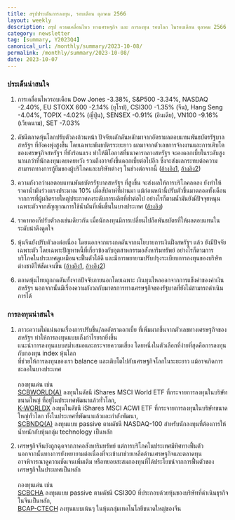 ```yaml
---
title: สรุปประเด็นการลงทุน, รอบเดือน ตุลาคม 2566
layout: weekly
description: สรุป ความเคลื่อนไหว ทางเศรษฐกิจ และ การลงทุน รอบโลก ในรอบเดือน ตุลาคม 2566
category: newsletter
tag: [summary, Y2023Q4]
canonical_url: /monthly/summary/2023-10-08/
permalink: /monthly/summary/2023-10-08/
date: 2023-10-07
---
```


### ประเด็นน่าสนใจ

1. การเคลื่อนไหวรอบเดือน Dow Jones -3.38%, S&P500 -3.34%, NASDAQ -2.40%, EU STOXX 600 -2.14% (ยุโรป), CSI300 -1.35% (จีน), Hang Seng -4.04%, TOPIX -4.02% (ญี่ปุ่น), SENSEX -0.91% (อินเดีย), VN100 -9.16% (เวียดนาม), SET -7.03%

2. ดัชนีตลาดหุ้นโลกปรับตัวลงถ้วนหน้า ปัจจัยผลักดันหลักมาจากอัตราผลตอบแทนพันธบัตรรัฐบาลสหรัฐฯ ที่ยังคงพุ่งสูงขึ้น โดยเฉพาะพันธบัตรระยะยาว ผลมาจากตัวเลขการจ้างงานและการเติบโตของเศรษฐกิจสหรัฐฯ ที่ยังร้อนแรง ทำให้มีโอกาสที่ธนาคารกลางสหรัฐฯ จะคงดอกเบี้ยในระดับสูงนานกว่าที่นักลงทุนเคยเคยหวัง รวมถึงอาจยังขึ้นดอกเบี้ยต่อไปอีก ซึ่งจะส่งผลกระทบต่อความสามารถทางการกู้ยืมของผู้บริโภคและบริษัทต่างๆ ในช่วงต่อจากนี้
([อ้างอิง1](https://www.cnbc.com/2023/09/20/fed-rate-decision-september-2023-.html), 
[อ้างอิง2](https://www.cnbc.com/2023/09/28/blackrocks-rieder-thinks-investors-should-believe-the-fed-that-its-going-to-hike-again.html)) 

3. ความกังวลว่าผลตอบแทนพันธบัตรรัฐบาลสหรัฐฯ ที่สูงขึ้น จะส่งผลให้การบริโภคลดลง ยังทำให้ราคาน้ำมันร่วงแรงประมาณ 10% เมื่อสัปดาห์ที่ผ่านมา แม้ก่อนหน้านี้ปรับตัวขึ้นมาตลอดทั้งเดือนจากการที่ผู้ผลิตรายใหญ่ประกาศคงระดับการผลิตที่ต่ำต่อไป อย่างไรก็ตามน้ำมันยังมีปัจจุยหนุนเฉพาะตัวจากสัญญาณการใช้น้ำมันที่เพิ่มขึ้นในบางประเทศ
([อ้างอิง](https://www.cnbc.com/2023/10/06/oil-on-track-for-sharpest-weekly-decline-since-march.html)) 

4. ราคาทองก็ปรับตัวลงเช่นเดียวกัน เมื่อนักลงทุนมีการเปลี่ยนไปถือพันธบัตรที่ให้ผลตอบแทนในระดับน่าดึงดูดใจ

5. หุ้นจีนยังปรับตัวลงต่อเนื่อง โดยนอกจากแรงกดดันจากนโยบายการเงินฝั่งสหรัฐฯ แล้ว ยังมีปัจจัยเฉพาะตัว โดยเฉพาะปัญหาหนี้ที่เกี่ยวข้องกับอุตสาหกรรมอสังหาริมทรัพย์ อย่างไรก็ตามการบริโภคในประเทศดูเหมือนจะฟื้นตัวได้ดี และมีการพยายามปรับปรุงระเบียบการลงทุนของบริษัทต่างชาติให้ชัดเจนขึ้น
([อ้างอิง1](https://www.scmp.com/economy/china-economy/article/3237090/chinas-golden-week-holiday-sees-consumption-boom-pent-demand-takes-wing), 
[อ้างอิง2](https://www.cnbc.com/2023/10/06/china-plans-to-ease-one-of-the-biggest-hurdles-for-foreign-business.html)) 

6. ตลาดหุ้นไทยถูกกดดันทั้งจากปัจจัยภายนอกโดยเฉพาะ เงินทุนไหลออกจากการแข็งค่าของค่าเงินสหรัฐฯ นอกจากนั้นมีเรื่องความกังวลกับมาตรการทางเศรษฐกิจของรัฐบาลที่ยังไม่สามารถดำเนินการได้




### การลงทุนน่าสนใจ

1. ภาวะความไม่แน่นอนเรื่องการปรับขึ้น/ลดอัตราดอกเบี้ย ที่เพิ่มมากขึ้นจากตัวเลขทางเศรษฐกิจของสหรัฐฯ ทำให้การลงทุนแบบเก็งกำไรยากยิ่งขึ้น  
แนะนำการลงทุนแบบสม่ำเสมอและกระจายความเสี่ยง โดยหนึ่งในตัวเลือกที่ง่ายที่สุดคือการลงทุนกับกองทุน index หุ้นโลก  
ที่ช่วยให้การลงทุนของเรา balance และเติบโตไปกับเศรษฐกิจโลกในระยะยาว แม้อาจเกิดการชะลอในบางประเทศ<br><br>
กองทุนเด่น เช่น  
[SCBWORLD(A)](https://www.finnomena.com/fund/SCBWORLD(A)) ลงทุนในดัชนี iShares MSCI World ETF ที่กระจายการลงทุนในบริษัทขนาดใหญ่ ที่อยู่ในประเทศพัฒนาแล้วทั่วโลก,  
[K-WORLDX](https://www.finnomena.com/fund/K-WORLDX) ลงทุนในดัชนี iShares MSCI ACWI ETF ที่กระจายการลงทุนในบริษัทขนาดใหญ่ทั่วโลก ทั้งในประเทศที่พัฒนาแล้วและกำลังพัฒนา,  
[SCBNDQ(A)](https://www.finnomena.com/fund/SCBNDQ(A)) ลงทุนแบบ passive ตามดัชนี NASDAQ-100 สำหรับนักลงทุนที่ต้องการให้น้ำหนักกับหุ้นกลุ่ม technology เป็นหลัก  

2. เศรษฐกิจจีนยังถูกฉุดจากภาคอสังหาริมทรัพย์ แต่การบริโภคในประเทศมีทิศทางฟื้นตัว  
นอกจากนั้นทางการยังพยายามต่อเนื่องที่จะเข้ามาช่วยเหลือด้านเศรษฐกิจและตลาดทุน  
อาจพิจารณาดูความชัดเจนเพิ่มเติม หรือทยอยสะสมกองทุนที่ได้ประโยชน์จากการฟื้นตัวของเศรษฐกิจในประเทศเป็นหลัก<br><br>
กองทุนเด่น เช่น  
[SCBCHA](https://www.finnomena.com/fund/SCBCHA) ลงทุนแบบ passive ตามดัชนี CSI300 ที่ประกอบด้วยหุ้นของบริษัทที่ดำเนินธุรกิจในจีนเป็นหลัก,  
[BCAP-CTECH](https://www.finnomena.com/fund/BCAP-CTECH) ลงทุนแบบเน้นๆ ในหุ้นกลุ่มเทคโนโลยีขนาดใหญ่ของจีน
